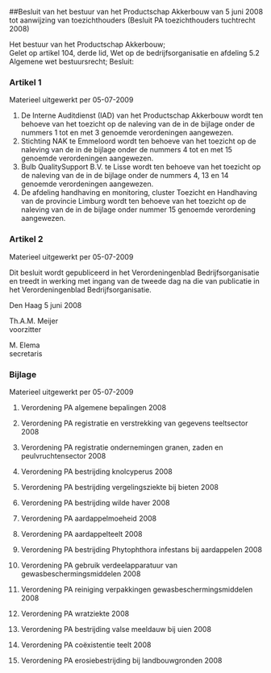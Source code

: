 <meta http-equiv='Content-Type' content='text/html; charset=utf-8' />

##Besluit van het bestuur van het Productschap Akkerbouw van 5 juni 2008 tot aanwijzing van toezichthouders (Besluit PA toezichthouders tuchtrecht 2008)

Het bestuur van het Productschap Akkerbouw;  
Gelet op artikel 104, derde lid, Wet op de bedrijfsorganisatie en afdeling 5.2 Algemene wet bestuursrecht;
Besluit:    

### Artikel  1  
Materieel uitgewerkt per 05-07-2009 

1.  De Interne Auditdienst (IAD) van het Productschap Akkerbouw wordt ten behoeve van het toezicht op de naleving van de in de bijlage onder de nummers 1 tot en met 3 genoemde verordeningen aangewezen.   
2.  Stichting NAK te Emmeloord wordt ten behoeve van het toezicht op de naleving van de in de bijlage onder de nummers 4 tot en met 15 genoemde verordeningen aangewezen.   
3.  Bulb QualitySupport B.V. te Lisse wordt ten behoeve van het toezicht op de naleving van de in de bijlage onder de nummers 4, 13 en 14 genoemde verordeningen aangewezen.   
4.  De afdeling handhaving en monitoring, cluster Toezicht en Handhaving van de provincie Limburg wordt ten behoeve van het toezicht op de naleving van de in de bijlage onder nummer 15 genoemde verordening aangewezen.  

### Artikel  2  
Materieel uitgewerkt per 05-07-2009 

Dit besluit wordt gepubliceerd in het Verordeningenblad Bedrijfsorganisatie en treedt in werking met ingang van de tweede dag na die van publicatie in het Verordeningenblad Bedrijfsorganisatie. 

Den Haag 
5 juni 2008   

Th.A.M. Meijer  
voorzitter  

M. Elema  
secretaris   

### Bijlage  
Materieel uitgewerkt per 05-07-2009 

1. Verordening PA algemene bepalingen 2008  

2. Verordening PA registratie en verstrekking van gegevens teeltsector 2008  

3. Verordening PA registratie ondernemingen granen, zaden en peulvruchtensector 2008  

4. Verordening PA bestrijding knolcyperus 2008  

5. Verordening PA bestrijding vergelingsziekte bij bieten 2008  

6. Verordening PA bestrijding wilde haver 2008  

7. Verordening PA aardappelmoeheid 2008  

8. Verordening PA aardappelteelt 2008  

9. Verordening PA bestrijding Phytophthora infestans bij aardappelen 2008  

10. Verordening PA gebruik verdeelapparatuur van gewasbeschermingsmiddelen 2008  

11. Verordening PA reiniging verpakkingen gewasbeschermingsmiddelen 2008  

12. Verordening PA wratziekte 2008  

13. Verordening PA bestrijding valse meeldauw bij uien 2008  

14. Verordening PA coëxistentie teelt 2008  

15. Verordening PA erosiebestrijding bij landbouwgronden 2008   
